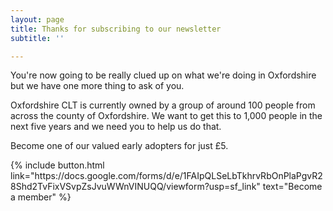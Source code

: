 ```yaml
---
layout: page
title: Thanks for subscribing to our newsletter
subtitle: ''

---
```

You're now going to be really clued up on what we're doing in Oxfordshire but we have one more thing to ask of you.

Oxfordshire CLT is currently owned by a group of around 100 people from across the county of Oxfordshire. We want to get this to 1,000 people in the next five years and we need you to help us do that. 

Become one of our valued early adopters for just £5.
<p>
{% include button.html link="https://docs.google.com/forms/d/e/1FAIpQLSeLbTkhrvRbOnPlaPgvR28Shd2TvFixVSvpZsJvuWWnVINUQQ/viewform?usp=sf_link" text="Become a member" %}
</p>
